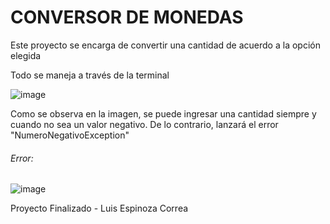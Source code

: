<h1>CONVERSOR DE MONEDAS</h1>
<p>Este proyecto se encarga de convertir una cantidad de acuerdo a la opción elegida</p>
<p>Todo se maneja a través de la terminal</p>

![image](https://github.com/user-attachments/assets/4aef560a-1c0c-4646-9b79-2a279550d620)





<p>Como se observa en la imagen, se puede ingresar una cantidad siempre y cuando no sea un valor negativo. De lo contrario, lanzará el error "NumeroNegativoException"</p>
<h6>Error: </h6>

![image](https://github.com/user-attachments/assets/aa5d363a-32f0-4749-8a46-0abb54338925)










<p>Proyecto Finalizado - Luis Espinoza Correa</p>
